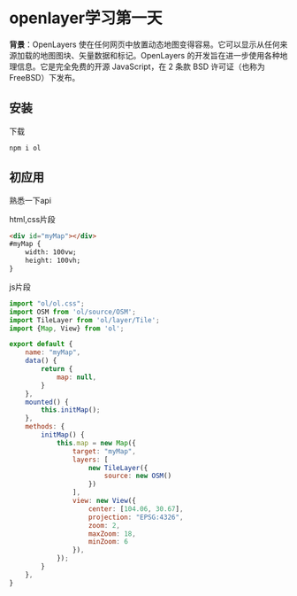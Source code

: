 #  openlayer学习第一天

**背景**：OpenLayers 使在任何网页中放置动态地图变得容易。它可以显示从任何来源加载的地图图块、矢量数据和标记。OpenLayers 的开发旨在进一步使用各种地理信息。它是完全免费的开源 JavaScript，在 2 条款 BSD 许可证（也称为 FreeBSD）下发布。



##  安装

下载

```
npm i ol
```



##  初应用

熟悉一下api



html,css片段

```html
<div id="myMap"></div>
#myMap {
    width: 100vw;
    height: 100vh;
}
```



js片段

```javascript
import "ol/ol.css";
import OSM from 'ol/source/OSM';
import TileLayer from 'ol/layer/Tile';
import {Map, View} from 'ol';

export default {
    name: "myMap",
    data() {
        return {
            map: null,
        }
    },
    mounted() {
        this.initMap();
    },
    methods: {
        initMap() {
            this.map = new Map({
                target: "myMap",
                layers: [
                    new TileLayer({
                        source: new OSM()
                    })
                ],
                view: new View({
                    center: [104.06, 30.67],
                    projection: "EPSG:4326",
                    zoom: 2,
                    maxZoom: 18,
                    minZoom: 6
                }),
            });
        }
    },
}
```

